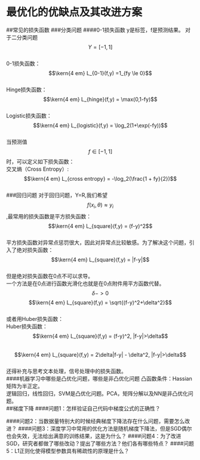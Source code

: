 # 最优化的优缺点及其改进方案
##常见的损失函数
###分类问题
####0-1损失函数
y是标签，f是预测结果。 
对于二分类问题$$Y = [-1,1]$$   
0-1损失函数：  
$$\kern{4 em} L_{0-1}(f,y) =1_{fy \le 0}$$  
Hinge损失函数：  
$$\kern{4 em} L_{hinge}(f,y) = \max(0,1-fy)$$  
Logistic损失函数：  
$$\kern{4 em} L_{logistic}(f,y) = \log_2(1+\exp(-fy))$$  
当预测值$$f \in [-1, 1]$$时，可以定义如下损失函数：  
交叉熵（Cross Entropy）:  
$$\kern{4 em} L_{cross entropy} = -\log_2(\frac{1 + fy}{2})$$  
###回归问题
对于回归问题，Y=R,我们希望$$f(x_i, \theta) \approx y_i$$,最常用的损失函数是平方损失函数：  
$$\kern{4 em} L_{square}(f,y) = (f-y)^2$$  
平方损失函数对异常点惩罚很大，因此对异常点比较敏感。为了解决这个问题，引入了绝对损失函数：  
$$\kern{4 em} L_{square}(f,y) = |f-y|$$  
但是绝对损失函数在0点不可以求导。  
一个方法是在0点进行函数光滑化也就是在0点附件用平方函数代替。$$\delta->0$$
$$\kern{4 em} L_{square}(f,y) = \sqrt{(f-y)^2+\delta^2}$$    
或者用Huber损失函数：  
Huber损失函数：  
$$\kern{4 em} L_{square}(f,y) = (f-y)^2, |f-y|>\delta$$  
$$\kern{4 em} L_{square}(f,y) = 2\delta|f-y| - \delta^2, |f-y|>\delta$$  
还得补充与思考文本处理，信号处理中的损失函数。  
####机器学习中哪些是凸优化问题，哪些是非凸优化问题
凸函数条件：Hassian矩阵为半正定。  
逻辑回归，线性回归，SVM是凸优化问题。PCA，矩阵分解以及NN是非凸优化问题。  
##梯度下降
####问题1：怎样验证自己代码中梯度公式的正确性？

####问题2：当数据量特别大的时候经典梯度下降法存在什么问题，需要怎么改进？
####问题3：深度学习中常用的优化方法是随机梯度下降法，但是SGD偶尔也会失效，无法给出满意的训练结果，这是为什么？
####问题4：为了改进SGD，研究者都做了哪些改动？提出了哪些方法？他们各有哪些特点？
####问题5：L1正则化使得模型参数具有稀疏性的原理是什么？
